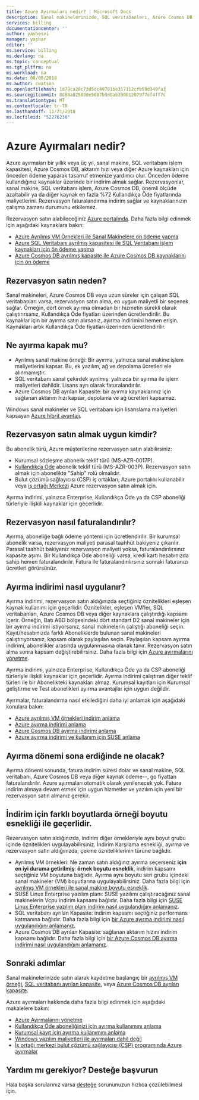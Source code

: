 ```yaml
---
title: Azure Ayırmaları nedir? | Microsoft Docs
description: Sanal makinelerinizde, SQL veritabanları, Azure Cosmos DB ve diğer kaynak maliyetleri kaydetmek için Azure ayırmaları ve fiyatlandırma hakkında bilgi edinin.
services: billing
documentationcenter: ''
author: yashesvi
manager: yashar
editor: ''
ms.service: billing
ms.devlang: na
ms.topic: conceptual
ms.tgt_pltfrm: na
ms.workload: na
ms.date: 08/08/2018
ms.author: cwatson
ms.openlocfilehash: 1d79ca20c73d5dc49781be317112cfb59d349fa3
ms.sourcegitcommit: 8d88a025090e5087b9d0ab390b1207977ef4ff7c
ms.translationtype: MT
ms.contentlocale: tr-TR
ms.lasthandoff: 11/21/2018
ms.locfileid: "52276236"
---
```

# <a name="what-are-azure-reservations"></a>Azure Ayırmaları nedir?

Azure ayırmaları bir yıllık veya üç yıl, sanal makine, SQL veritabanı işlem kapasitesi, Azure Cosmos DB, aktarım hızı veya diğer Azure kaynakları için önceden ödeme yaparak tasarruf etmenize yardımcı olur. Önceden ödeme kullandığınız kaynaklar üzerinde bir indirim almak sağlar. Rezervasyonlar, sanal makine, SQL veritabanı işlem, Azure Cosmos DB, önemli ölçüde azaltabilir ya da diğer kaynak en fazla %72 Kullandıkça Öde fiyatlarında maliyetlerini. Rezervasyon faturalandırma indirim sağlar ve kaynaklarınızın çalışma zamanı durumunu etkilemez.

Rezervasyon satın alabileceğiniz [Azure portalında](https://aka.ms/reservations). Daha fazla bilgi edinmek için aşağıdaki kaynaklara bakın:

- [Azure Ayrılmış VM Örnekleri ile Sanal Makinelere ön ödeme yapma](../virtual-machines/windows/prepay-reserved-vm-instances.md)
- [Azure SQL Veritabanı ayrılmış kapasitesi ile SQL Veritabanı işlem kaynakları için ön ödeme yapma](../sql-database/sql-database-reserved-capacity.md)
- [Azure Cosmos DB ayrılmış kapasite ile Azure Cosmos DB kaynaklarını için ön ödeme](../cosmos-db/cosmos-db-reserved-capacity.md)

## <a name="why-should-i-buy-a-reservation"></a>Rezervasyon satın neden?

Sanal makineleri, Azure Cosmos DB veya uzun süreler için çalışan SQL veritabanları varsa, rezervasyon satın alma, en uygun maliyetli bir seçenek sağlar. Örneğin, dört örnek ayırma olmadan bir hizmetin sürekli olarak çalıştırırsanız, Kullandıkça Öde fiyatları üzerinden ücretlendirilir. Bu kaynaklar için bir ayırma satın alırsanız, ayırma indirimini hemen erişin. Kaynakları artık Kullandıkça Öde fiyatları üzerinden ücretlendirilir.

## <a name="what-charges-does-a-reservation-cover"></a>Ne ayırma kapak mu?

- Ayrılmış sanal makine örneği: Bir ayırma, yalnızca sanal makine işlem maliyetlerini kapsar. Bu, ek yazılım, ağ ve depolama ücretleri ele alınmamıştır.
- SQL veritabanı sanal çekirdek ayrılmış: yalnızca bir ayırma ile işlem maliyetleri dahildir. Lisans ayrı olarak faturalandırılır.
- Azure Cosmos DB ayrılan Kapasite: bir ayırma kaynaklarınız için sağlanan aktarım hızı kapsar, depolama ve ağ ücretleri kapsamaz. 

Windows sanal makineler ve SQL veritabanı için lisanslama maliyetleri kapsayan [Azure hibrit avantajı](https://azure.microsoft.com/pricing/hybrid-benefit/).

## <a name="whos-eligible-to-purchase-a-reservation"></a>Rezervasyon satın almak uygun kimdir?

Bu abonelik türü, Azure müşterilerine rezervasyon satın alabilirsiniz:

- Kurumsal sözleşme abonelik teklif türü (MS-AZR-0017P).
- [Kullandıkça Öde](https://azure.microsoft.com/offers/ms-azr-0003p/) abonelik teklif türü (MS-AZR-003P). Rezervasyon satın almak için abonelikte "Sahip" rolü olmalıdır.
- Bulut çözümü sağlayıcısı (CSP) iş ortakları, Azure portalını kullanabilir veya [iş ortağı Merkezi](https://docs.microsoft.com/partner-center/azure-reservations) Azure rezervasyon satın almak için.

Ayırma indirimi, yalnızca Enterprise, Kullandıkça Öde ya da CSP aboneliği türleriyle ilişkili kaynaklar için geçerlidir.

## <a name="how-is-a-reservation-billed"></a>Rezervasyon nasıl faturalandırılır?

Ayırma, aboneliğe bağlı ödeme yöntemi için ücretlendirilir. Bir kurumsal abonelik varsa, rezervasyon maliyeti parasal taahhüt bakiyeniz çıkarılır. Parasal taahhüt bakiyeniz rezervasyon maliyeti yoksa, faturalandırılırsınız kapasite aşımı. Bir Kullandıkça Öde aboneliği varsa, kredi kartı hesabınızda sahip hemen faturalandırılır. Fatura ile faturalandırılırsınız sonraki faturanızı ücretleri görürsünüz.

## <a name="how-is-the-reservation-discount-applied"></a>Ayırma indirimi nasıl uygulanır?

Ayırma indirimi, rezervasyon satın aldığınızda seçtiğiniz öznitelikleri eşleşen kaynak kullanımı için geçerlidir. Öznitelikler, eşleşen VM'ler, SQL veritabanları, Azure Cosmos DB veya diğer kaynaklara çalıştırdığı kapsamı içerir. Örneğin, Batı ABD bölgesindeki dört standart D2 sanal makineler için bir ayırma indirimi istiyorsanız, sanal makinelerin çalıştığı aboneliği seçin. Kayıt/hesabınızda farklı Aboneliklerde bulunan sanal makineleri çalıştırıyorsanız, kapsam olarak paylaşılan seçin. Paylaşılan kapsam ayırma indirimi, abonelikler arasında uygulanmasına olanak tanır. Rezervasyon satın alma sonra kapsam değiştirebilirsiniz. Daha fazla bilgi için [Azure ayırmalarını yönetme](billing-manage-reserved-vm-instance.md).

Ayırma indirimi, yalnızca Enterprise, Kullandıkça Öde ya da CSP aboneliği türleriyle ilişkili kaynaklar için geçerlidir. Ayırma indirimi çalıştıran diğer teklif türleri ile bir Abonelikteki kaynakları almaz. Kurumsal kayıtları için Kurumsal geliştirme ve Test abonelikleri ayırma avantajlar için uygun değildir.

Ayırmalar, faturalandırma nasıl etkilediğini daha iyi anlamak için aşağıdaki konulara bakın:

-  [Azure ayrılmış VM örnekleri indirim anlama](billing-understand-vm-reservation-charges.md)
- [Azure ayırma indirimi anlama](billing-understand-vm-reservation-charges.md)
- [Azure Cosmos DB ayırma indirimi anlama](billing-understand-cosmosdb-reservation-charges.md)
- [Azure ayırma indirimi ve kullanım için SUSE anlama](billing-understand-suse-reservation-charges.md)

## <a name="what-happens-when-the-reservation-term-expires"></a>Ayırma dönemi sona erdiğinde ne olacak?

Ayırma dönemi sonunda, fatura indirim süresi dolar ve sanal makine, SQL veritabanı, Azure Cosmos DB veya diğer kaynak ödeme--, go fiyattan faturalandırılır. Azure ayırmaları otomatik olarak yenilenecek yok. Fatura indirim almaya devam etmek için uygun hizmetler ve yazılım için yeni bir rezervasyon satın almanız gerekir.

## <a name="discount-applies-to-different-sizes-with-instance-size-flexibility"></a>İndirim için farklı boyutlarda örneği boyutu esnekliği ile geçerlidir.

Rezervasyon satın aldığınızda, indirim diğer örnekleriyle aynı boyut grubu içinde öznitelikleri uygulayabilirsiniz. İndirim Karşılama esnekliği, ayırma ve rezervasyon satın aldığınızda, çekme özniteliklerinin türüne bağlıdır.

- Ayrılmış VM örnekleri: Ne zaman satın aldığınız ayırma seçerseniz **için en iyi duruma getirilmiş**: **örnek boyutu esneklik**, indirim kapsamı seçtiğiniz VM boyutuna bağlıdır. Ayırma aynı boyutu seri grubu içindeki sanal makineler (VM) boyutlarına uygulayabilirsiniz. Daha fazla bilgi için [ayrılmış VM örnekleri ile sanal makine boyutu esneklik](../virtual-machines/windows/reserved-vm-instance-size-flexibility.md).
- SUSE Linux Enterprise yazılım planı: SUSE yazılımı çalıştıracağınız sanal makinelerin Vcpu indirim kapsamı bağlıdır. Daha fazla bilgi için [SUSE Linux Enterprise yazılım planı indirim nasıl uygulandığını anlamanız](billing-understand-suse-reservation-charges.md).
- SQL veritabanı ayrılan Kapasite: indirim kapsamı seçtiğiniz performans katmanına bağlıdır. Daha fazla bilgi için [bir Azure ayırma indirimi nasıl uygulandığını anlamanız](billing-understand-reservation-charges.md).
- Azure Cosmos DB ayrılan Kapasite: sağlanan aktarım hızını indirim kapsamı bağlıdır. Daha fazla bilgi için [bir Azure Cosmos DB ayırma indirimi nasıl uygulandığını anlamanız](billing-understand-cosmosdb-reservation-charges.md).

## <a name="next-steps"></a>Sonraki adımlar

Sanal makinelerinizde satın alarak kaydetme başlangıç bir [ayrılmış VM örneği](../virtual-machines/windows/prepay-reserved-vm-instances.md), [SQL veritabanı ayrılan kapasite](../sql-database/sql-database-reserved-capacity.md), veya [Azure Cosmos DB ayrılan kapasite](../cosmos-db/cosmos-db-reserved-capacity.md).

Azure ayırmaları hakkında daha fazla bilgi edinmek için aşağıdaki makalelere bakın:

- [Azure Ayırmalarını yönetme](billing-manage-reserved-vm-instance.md)
- [Kullandıkça Öde aboneliğinizi için ayırma kullanımını anlama](billing-understand-reserved-instance-usage.md)
- [Kurumsal kayıt için ayırma kullanımını anlama](billing-understand-reserved-instance-usage-ea.md)
- [Windows yazılım maliyetleri ile ayırmaları dahil değil](billing-reserved-instance-windows-software-costs.md)
- [İş ortağı merkezi bulut çözümü sağlayıcısı (CSP) programında Azure ayırmalar](https://docs.microsoft.com/partner-center/azure-reservations)

## <a name="need-help-contact-support"></a>Yardım mı gerekiyor? Desteğe başvurun

Hala başka sorularınız varsa [desteğe](https://portal.azure.com/?#blade/Microsoft_Azure_Support/HelpAndSupportBlade) sorununuzun hızlıca çözülebilmesi için.
